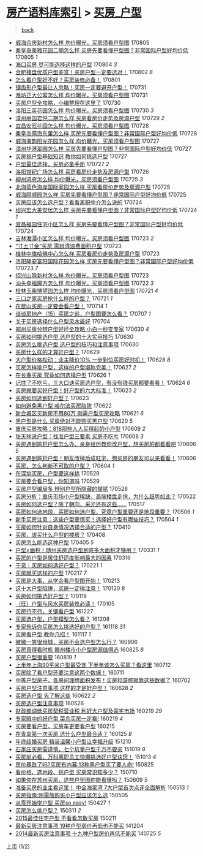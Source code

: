 [房产语料库索引](../../README.md)  > [买房_户型](买房_户型.md)
====
> [back](../README.md)

- [威海合庆新村怎么样 均价曝光，买房须看户型图](http://jkwz.applinzi.com/ittc/6998284896131613712.html#%E5%A8%81%E6%B5%B7%E5%90%88%E5%BA%86%E6%96%B0%E6%9D%91%E6%80%8E%E4%B9%88%E6%A0%B7+%E5%9D%87%E4%BB%B7%E6%9B%9D%E5%85%89%EF%BC%8C%E4%B9%B0%E6%88%BF%E9%A1%BB%E7%9C%8B%E6%88%B7%E5%9E%8B%E5%9B%BE) 170805  
- [秦皇岛美雅花园二期怎么样 买房先要看懂户型图？非常国际户型好均价低](http://jkwz.applinzi.com/ittc/6998240926043210769.html#%E7%A7%A6%E7%9A%87%E5%B2%9B%E7%BE%8E%E9%9B%85%E8%8A%B1%E5%9B%AD%E4%BA%8C%E6%9C%9F%E6%80%8E%E4%B9%88%E6%A0%B7+%E4%B9%B0%E6%88%BF%E5%85%88%E8%A6%81%E7%9C%8B%E6%87%82%E6%88%B7%E5%9E%8B%E5%9B%BE%EF%BC%9F%E9%9D%9E%E5%B8%B8%E5%9B%BD%E9%99%85%E6%88%B7%E5%9E%8B%E5%A5%BD%E5%9D%87%E4%BB%B7%E4%BD%8E) 170805 *1* 
- [海口买房 尽可能选择这样的户型](http://jkwz.applinzi.com/ittc/6997897189811291152.html#%E6%B5%B7%E5%8F%A3%E4%B9%B0%E6%88%BF+%E5%B0%BD%E5%8F%AF%E8%83%BD%E9%80%89%E6%8B%A9%E8%BF%99%E6%A0%B7%E7%9A%84%E6%88%B7%E5%9E%8B) 170804 *3* 
- [合肥楼盘优质户型鉴赏！买房户型一定要选对！](http://jkwz.applinzi.com/ittc/6997132044537431057.html#%E5%90%88%E8%82%A5%E6%A5%BC%E7%9B%98%E4%BC%98%E8%B4%A8%E6%88%B7%E5%9E%8B%E9%89%B4%E8%B5%8F%EF%BC%81%E4%B9%B0%E6%88%BF%E6%88%B7%E5%9E%8B%E4%B8%80%E5%AE%9A%E8%A6%81%E9%80%89%E5%AF%B9%EF%BC%81) 170802 *8* 
- [怎么看户型好不好？买房装修必备！](http://jkwz.applinzi.com/ittc/6996795456250971152.html#%E6%80%8E%E4%B9%88%E7%9C%8B%E6%88%B7%E5%9E%8B%E5%A5%BD%E4%B8%8D%E5%A5%BD%EF%BC%9F%E4%B9%B0%E6%88%BF%E8%A3%85%E4%BF%AE%E5%BF%85%E5%A4%87%EF%BC%81) 170801  
- [锯齿形户型最让人忽略！买房一定要避开户型！](http://jkwz.applinzi.com/ittc/6996526345562358801.html#%E9%94%AF%E9%BD%BF%E5%BD%A2%E6%88%B7%E5%9E%8B%E6%9C%80%E8%AE%A9%E4%BA%BA%E5%BF%BD%E7%95%A5%EF%BC%81%E4%B9%B0%E6%88%BF%E4%B8%80%E5%AE%9A%E8%A6%81%E9%81%BF%E5%BC%80%E6%88%B7%E5%9E%8B%EF%BC%81) 170731  
- [潍坊正大公寓怎么样 均价曝光，买房须看户型图](http://jkwz.applinzi.com/ittc/6996418123014865936.html#%E6%BD%8D%E5%9D%8A%E6%AD%A3%E5%A4%A7%E5%85%AC%E5%AF%93%E6%80%8E%E4%B9%88%E6%A0%B7+%E5%9D%87%E4%BB%B7%E6%9B%9D%E5%85%89%EF%BC%8C%E4%B9%B0%E6%88%BF%E9%A1%BB%E7%9C%8B%E6%88%B7%E5%9E%8B%E5%9B%BE) 170731  
- [买房户型全攻略，小编整理在这里了](http://jkwz.applinzi.com/ittc/6996116806547538961.html#%E4%B9%B0%E6%88%BF%E6%88%B7%E5%9E%8B%E5%85%A8%E6%94%BB%E7%95%A5%EF%BC%8C%E5%B0%8F%E7%BC%96%E6%95%B4%E7%90%86%E5%9C%A8%E8%BF%99%E9%87%8C%E4%BA%86) 170730  
- [洛阳三英花园怎么样 均价曝光，买房须看户型图](http://jkwz.applinzi.com/ittc/6996030629274453008.html#%E6%B4%9B%E9%98%B3%E4%B8%89%E8%8B%B1%E8%8A%B1%E5%9B%AD%E6%80%8E%E4%B9%88%E6%A0%B7+%E5%9D%87%E4%BB%B7%E6%9B%9D%E5%85%89%EF%BC%8C%E4%B9%B0%E6%88%BF%E9%A1%BB%E7%9C%8B%E6%88%B7%E5%9E%8B%E5%9B%BE) 170730 *3* 
- [漳州丽园君悦二期怎么样 买房看房价走势及房源户型](http://jkwz.applinzi.com/ittc/6995703337817998353.html#%E6%BC%B3%E5%B7%9E%E4%B8%BD%E5%9B%AD%E5%90%9B%E6%82%A6%E4%BA%8C%E6%9C%9F%E6%80%8E%E4%B9%88%E6%A0%B7+%E4%B9%B0%E6%88%BF%E7%9C%8B%E6%88%BF%E4%BB%B7%E8%B5%B0%E5%8A%BF%E5%8F%8A%E6%88%BF%E6%BA%90%E6%88%B7%E5%9E%8B) 170729 *2* 
- [宜昌安旺花园怎么样 均价曝光，买房须看户型图](http://jkwz.applinzi.com/ittc/6995359679923094545.html#%E5%AE%9C%E6%98%8C%E5%AE%89%E6%97%BA%E8%8A%B1%E5%9B%AD%E6%80%8E%E4%B9%88%E6%A0%B7+%E5%9D%87%E4%BB%B7%E6%9B%9D%E5%85%89%EF%BC%8C%E4%B9%B0%E6%88%BF%E9%A1%BB%E7%9C%8B%E6%88%B7%E5%9E%8B%E5%9B%BE) 170728  
- [秦皇岛燕海东里怎么样 买房先要看懂户型图？非常国际户型好均价低](http://jkwz.applinzi.com/ittc/6995311981488505873.html#%E7%A7%A6%E7%9A%87%E5%B2%9B%E7%87%95%E6%B5%B7%E4%B8%9C%E9%87%8C%E6%80%8E%E4%B9%88%E6%A0%B7+%E4%B9%B0%E6%88%BF%E5%85%88%E8%A6%81%E7%9C%8B%E6%87%82%E6%88%B7%E5%9E%8B%E5%9B%BE%EF%BC%9F%E9%9D%9E%E5%B8%B8%E5%9B%BD%E9%99%85%E6%88%B7%E5%9E%8B%E5%A5%BD%E5%9D%87%E4%BB%B7%E4%BD%8E) 170728  
- [威海海韵阳光花园怎么样 均价曝光，买房须看户型图](http://jkwz.applinzi.com/ittc/6994975403582948369.html#%E5%A8%81%E6%B5%B7%E6%B5%B7%E9%9F%B5%E9%98%B3%E5%85%89%E8%8A%B1%E5%9B%AD%E6%80%8E%E4%B9%88%E6%A0%B7+%E5%9D%87%E4%BB%B7%E6%9B%9D%E5%85%89%EF%BC%8C%E4%B9%B0%E6%88%BF%E9%A1%BB%E7%9C%8B%E6%88%B7%E5%9E%8B%E5%9B%BE) 170727  
- [漳州华港翠园怎么样 买房先要看懂户型图？非常国际户型好均价低](http://jkwz.applinzi.com/ittc/6994946940792734737.html#%E6%BC%B3%E5%B7%9E%E5%8D%8E%E6%B8%AF%E7%BF%A0%E5%9B%AD%E6%80%8E%E4%B9%88%E6%A0%B7+%E4%B9%B0%E6%88%BF%E5%85%88%E8%A6%81%E7%9C%8B%E6%87%82%E6%88%B7%E5%9E%8B%E5%9B%BE%EF%BC%9F%E9%9D%9E%E5%B8%B8%E5%9B%BD%E9%99%85%E6%88%B7%E5%9E%8B%E5%A5%BD%E5%9D%87%E4%BB%B7%E4%BD%8E) 170727  
- [买房挑户型基础知识 教你如何挑选户型](http://jkwz.applinzi.com/ittc/6994921123580740624.html#%E4%B9%B0%E6%88%BF%E6%8C%91%E6%88%B7%E5%9E%8B%E5%9F%BA%E7%A1%80%E7%9F%A5%E8%AF%86+%E6%95%99%E4%BD%A0%E5%A6%82%E4%BD%95%E6%8C%91%E9%80%89%E6%88%B7%E5%9E%8B) 170727  
- [户型最佳选择，买房必备手册](http://jkwz.applinzi.com/ittc/6994776026750911505.html#%E6%88%B7%E5%9E%8B%E6%9C%80%E4%BD%B3%E9%80%89%E6%8B%A9%EF%BC%8C%E4%B9%B0%E6%88%BF%E5%BF%85%E5%A4%87%E6%89%8B%E5%86%8C) 170727 *2* 
- [洛阳世纪广场怎么样 买房看房价走势及房源户型](http://jkwz.applinzi.com/ittc/6994559235277718545.html#%E6%B4%9B%E9%98%B3%E4%B8%96%E7%BA%AA%E5%B9%BF%E5%9C%BA%E6%80%8E%E4%B9%88%E6%A0%B7+%E4%B9%B0%E6%88%BF%E7%9C%8B%E6%88%BF%E4%BB%B7%E8%B5%B0%E5%8A%BF%E5%8F%8A%E6%88%BF%E6%BA%90%E6%88%B7%E5%9E%8B) 170726  
- [柳州鸿府怎么样 均价曝光，买房须看户型图](http://jkwz.applinzi.com/ittc/6994226575334442001.html#%E6%9F%B3%E5%B7%9E%E9%B8%BF%E5%BA%9C%E6%80%8E%E4%B9%88%E6%A0%B7+%E5%9D%87%E4%BB%B7%E6%9B%9D%E5%85%89%EF%BC%8C%E4%B9%B0%E6%88%BF%E9%A1%BB%E7%9C%8B%E6%88%B7%E5%9E%8B%E5%9B%BE) 170725 *3* 
- [北海蓝色海岸国际家园怎么样 买房看房价走势及房源户型](http://jkwz.applinzi.com/ittc/6994217917150135313.html#%E5%8C%97%E6%B5%B7%E8%93%9D%E8%89%B2%E6%B5%B7%E5%B2%B8%E5%9B%BD%E9%99%85%E5%AE%B6%E5%9B%AD%E6%80%8E%E4%B9%88%E6%A0%B7+%E4%B9%B0%E6%88%BF%E7%9C%8B%E6%88%BF%E4%BB%B7%E8%B5%B0%E5%8A%BF%E5%8F%8A%E6%88%BF%E6%BA%90%E6%88%B7%E5%9E%8B) 170725  
- [威海颐顺园怎么样 买房先要看懂户型图？非常国际户型好均价低](http://jkwz.applinzi.com/ittc/6994172430334297104.html#%E5%A8%81%E6%B5%B7%E9%A2%90%E9%A1%BA%E5%9B%AD%E6%80%8E%E4%B9%88%E6%A0%B7+%E4%B9%B0%E6%88%BF%E5%85%88%E8%A6%81%E7%9C%8B%E6%87%82%E6%88%B7%E5%9E%8B%E5%9B%BE%EF%BC%9F%E9%9D%9E%E5%B8%B8%E5%9B%BD%E9%99%85%E6%88%B7%E5%9E%8B%E5%A5%BD%E5%9D%87%E4%BB%B7%E4%BD%8E) 170725  
- [买房应该怎么选户型？看看离职中介怎么说的](http://jkwz.applinzi.com/ittc/6993883441886921744.html#%E4%B9%B0%E6%88%BF%E5%BA%94%E8%AF%A5%E6%80%8E%E4%B9%88%E9%80%89%E6%88%B7%E5%9E%8B%EF%BC%9F%E7%9C%8B%E7%9C%8B%E7%A6%BB%E8%81%8C%E4%B8%AD%E4%BB%8B%E6%80%8E%E4%B9%88%E8%AF%B4%E7%9A%84) 170724  
- [绍兴宏大美安居怎么样 买房先要看懂户型图？非常国际户型好均价低](http://jkwz.applinzi.com/ittc/6993830117288444944.html#%E7%BB%8D%E5%85%B4%E5%AE%8F%E5%A4%A7%E7%BE%8E%E5%AE%89%E5%B1%85%E6%80%8E%E4%B9%88%E6%A0%B7+%E4%B9%B0%E6%88%BF%E5%85%88%E8%A6%81%E7%9C%8B%E6%87%82%E6%88%B7%E5%9E%8B%E5%9B%BE%EF%BC%9F%E9%9D%9E%E5%B8%B8%E5%9B%BD%E9%99%85%E6%88%B7%E5%9E%8B%E5%A5%BD%E5%9D%87%E4%BB%B7%E4%BD%8E) 170724 *1* 
- [宜昌福园住宅小区怎么样 买房先要看懂户型图？非常国际户型好均价低](http://jkwz.applinzi.com/ittc/6993823482088260624.html#%E5%AE%9C%E6%98%8C%E7%A6%8F%E5%9B%AD%E4%BD%8F%E5%AE%85%E5%B0%8F%E5%8C%BA%E6%80%8E%E4%B9%88%E6%A0%B7+%E4%B9%B0%E6%88%BF%E5%85%88%E8%A6%81%E7%9C%8B%E6%87%82%E6%88%B7%E5%9E%8B%E5%9B%BE%EF%BC%9F%E9%9D%9E%E5%B8%B8%E5%9B%BD%E9%99%85%E6%88%B7%E5%9E%8B%E5%A5%BD%E5%9D%87%E4%BB%B7%E4%BD%8E) 170724  
- [吉林湘潭小区怎么样 均价曝光，买房须看户型图](http://jkwz.applinzi.com/ittc/6993511496985084945.html#%E5%90%89%E6%9E%97%E6%B9%98%E6%BD%AD%E5%B0%8F%E5%8C%BA%E6%80%8E%E4%B9%88%E6%A0%B7+%E5%9D%87%E4%BB%B7%E6%9B%9D%E5%85%89%EF%BC%8C%E4%B9%B0%E6%88%BF%E9%A1%BB%E7%9C%8B%E6%88%B7%E5%9E%8B%E5%9B%BE) 170723 *2* 
- [“寸土寸金”买房 需辨清浪费面积户型](http://jkwz.applinzi.com/ittc/6993464404505789456.html#%E2%80%9C%E5%AF%B8%E5%9C%9F%E5%AF%B8%E9%87%91%E2%80%9D%E4%B9%B0%E6%88%BF+%E9%9C%80%E8%BE%A8%E6%B8%85%E6%B5%AA%E8%B4%B9%E9%9D%A2%E7%A7%AF%E6%88%B7%E5%9E%8B) 170723  
- [桂林中旗哈佛中心怎么样 买房看房价走势及房源户型](http://jkwz.applinzi.com/ittc/6993457256832959504.html#%E6%A1%82%E6%9E%97%E4%B8%AD%E6%97%97%E5%93%88%E4%BD%9B%E4%B8%AD%E5%BF%83%E6%80%8E%E4%B9%88%E6%A0%B7+%E4%B9%B0%E6%88%BF%E7%9C%8B%E6%88%BF%E4%BB%B7%E8%B5%B0%E5%8A%BF%E5%8F%8A%E6%88%BF%E6%BA%90%E6%88%B7%E5%9E%8B) 170723  
- [洛阳隆安富阳国际花园怎么样 买房先要看懂户型图？非常国际户型好均价低](http://jkwz.applinzi.com/ittc/6993453093222876176.html#%E6%B4%9B%E9%98%B3%E9%9A%86%E5%AE%89%E5%AF%8C%E9%98%B3%E5%9B%BD%E9%99%85%E8%8A%B1%E5%9B%AD%E6%80%8E%E4%B9%88%E6%A0%B7+%E4%B9%B0%E6%88%BF%E5%85%88%E8%A6%81%E7%9C%8B%E6%87%82%E6%88%B7%E5%9E%8B%E5%9B%BE%EF%BC%9F%E9%9D%9E%E5%B8%B8%E5%9B%BD%E9%99%85%E6%88%B7%E5%9E%8B%E5%A5%BD%E5%9D%87%E4%BB%B7%E4%BD%8E) 170723 *7* 
- [绍兴山隐新村怎么样 均价曝光，买房须看户型图](http://jkwz.applinzi.com/ittc/6993437728329696273.html#%E7%BB%8D%E5%85%B4%E5%B1%B1%E9%9A%90%E6%96%B0%E6%9D%91%E6%80%8E%E4%B9%88%E6%A0%B7+%E5%9D%87%E4%BB%B7%E6%9B%9D%E5%85%89%EF%BC%8C%E4%B9%B0%E6%88%BF%E9%A1%BB%E7%9C%8B%E6%88%B7%E5%9E%8B%E5%9B%BE) 170723  
- [汕头幸福魔方怎么样 均价曝光，买房须看户型图](http://jkwz.applinzi.com/ittc/6993122685021062160.html#%E6%B1%95%E5%A4%B4%E5%B9%B8%E7%A6%8F%E9%AD%94%E6%96%B9%E6%80%8E%E4%B9%88%E6%A0%B7+%E5%9D%87%E4%BB%B7%E6%9B%9D%E5%85%89%EF%BC%8C%E4%B9%B0%E6%88%BF%E9%A1%BB%E7%9C%8B%E6%88%B7%E5%9E%8B%E5%9B%BE) 170722 *3* 
- [桂林玉柴博望园怎么样 均价曝光，买房须看户型图](http://jkwz.applinzi.com/ittc/6992738094863090705.html#%E6%A1%82%E6%9E%97%E7%8E%89%E6%9F%B4%E5%8D%9A%E6%9C%9B%E5%9B%AD%E6%80%8E%E4%B9%88%E6%A0%B7+%E5%9D%87%E4%BB%B7%E6%9B%9D%E5%85%89%EF%BC%8C%E4%B9%B0%E6%88%BF%E9%A1%BB%E7%9C%8B%E6%88%B7%E5%9E%8B%E5%9B%BE) 170721 *4* 
- [三口之家买房抢什么样的户型？](http://jkwz.applinzi.com/ittc/6992729884345238544.html#%E4%B8%89%E5%8F%A3%E4%B9%8B%E5%AE%B6%E4%B9%B0%E6%88%BF%E6%8A%A2%E4%BB%80%E4%B9%88%E6%A0%B7%E7%9A%84%E6%88%B7%E5%9E%8B%EF%BC%9F) 170721 *1* 
- [在昆山买房一定要会看户型！](http://jkwz.applinzi.com/ittc/6990046767826338832.html#%E5%9C%A8%E6%98%86%E5%B1%B1%E4%B9%B0%E6%88%BF%E4%B8%80%E5%AE%9A%E8%A6%81%E4%BC%9A%E7%9C%8B%E6%88%B7%E5%9E%8B%EF%BC%81) 170714 *1* 
- [谈谈房地产（15）买房之前，户型图要怎么看？](http://jkwz.applinzi.com/ittc/6987525125816452101.html#%E8%B0%88%E8%B0%88%E6%88%BF%E5%9C%B0%E4%BA%A7%EF%BC%8815%EF%BC%89%E4%B9%B0%E6%88%BF%E4%B9%8B%E5%89%8D%EF%BC%8C%E6%88%B7%E5%9E%8B%E5%9B%BE%E8%A6%81%E6%80%8E%E4%B9%88%E7%9C%8B%EF%BC%9F) 170707 *1* 
- [关于买房选择什么户型风水最好](http://jkwz.applinzi.com/ittc/6986371020477694980.html#%E5%85%B3%E4%BA%8E%E4%B9%B0%E6%88%BF%E9%80%89%E6%8B%A9%E4%BB%80%E4%B9%88%E6%88%B7%E5%9E%8B%E9%A3%8E%E6%B0%B4%E6%9C%80%E5%A5%BD) 170704  
- [郑州买房分辨户型好坏全攻略 小白一秒变专家](http://jkwz.applinzi.com/ittc/6985027089819239429.html#%E9%83%91%E5%B7%9E%E4%B9%B0%E6%88%BF%E5%88%86%E8%BE%A8%E6%88%B7%E5%9E%8B%E5%A5%BD%E5%9D%8F%E5%85%A8%E6%94%BB%E7%95%A5+%E5%B0%8F%E7%99%BD%E4%B8%80%E7%A7%92%E5%8F%98%E4%B8%93%E5%AE%B6) 170630 *4* 
- [买房如何挑选户型 选户型的十大实用技巧](http://jkwz.applinzi.com/ittc/6984976230271943685.html#%E4%B9%B0%E6%88%BF%E5%A6%82%E4%BD%95%E6%8C%91%E9%80%89%E6%88%B7%E5%9E%8B+%E9%80%89%E6%88%B7%E5%9E%8B%E7%9A%84%E5%8D%81%E5%A4%A7%E5%AE%9E%E7%94%A8%E6%8A%80%E5%B7%A7) 170630  
- [买房怎么挑选户型 选户型的技巧和注意事项](http://jkwz.applinzi.com/ittc/6984918457924453381.html#%E4%B9%B0%E6%88%BF%E6%80%8E%E4%B9%88%E6%8C%91%E9%80%89%E6%88%B7%E5%9E%8B+%E9%80%89%E6%88%B7%E5%9E%8B%E7%9A%84%E6%8A%80%E5%B7%A7%E5%92%8C%E6%B3%A8%E6%84%8F%E4%BA%8B%E9%A1%B9) 170630  
- [买房什么样的才算好户型？](http://jkwz.applinzi.com/ittc/6984139235534570500.html#%E4%B9%B0%E6%88%BF%E4%BB%80%E4%B9%88%E6%A0%B7%E7%9A%84%E6%89%8D%E7%AE%97%E5%A5%BD%E6%88%B7%E5%9E%8B%EF%BC%9F) 170629  
- [大户型价格松动：业主降价10% 一步到位买房好时机！](http://jkwz.applinzi.com/ittc/6984136288532694020.html#%E5%A4%A7%E6%88%B7%E5%9E%8B%E4%BB%B7%E6%A0%BC%E6%9D%BE%E5%8A%A8%EF%BC%9A%E4%B8%9A%E4%B8%BB%E9%99%8D%E4%BB%B710%25+%E4%B8%80%E6%AD%A5%E5%88%B0%E4%BD%8D%E4%B9%B0%E6%88%BF%E5%A5%BD%E6%97%B6%E6%9C%BA%EF%BC%81) 170628 *8* 
- [买房怎样挑户型，这样的户型堪称完美！](http://jkwz.applinzi.com/ittc/6983810985046311941.html#%E4%B9%B0%E6%88%BF%E6%80%8E%E6%A0%B7%E6%8C%91%E6%88%B7%E5%9E%8B%EF%BC%8C%E8%BF%99%E6%A0%B7%E7%9A%84%E6%88%B7%E5%9E%8B%E5%A0%AA%E7%A7%B0%E5%AE%8C%E7%BE%8E%EF%BC%81) 170627 *2* 
- [在长春买房 究竟如何选择户型](http://jkwz.applinzi.com/ittc/6983575746239792132.html#%E5%9C%A8%E9%95%BF%E6%98%A5%E4%B9%B0%E6%88%BF+%E7%A9%B6%E7%AB%9F%E5%A6%82%E4%BD%95%E9%80%89%E6%8B%A9%E6%88%B7%E5%9E%8B) 170626 *1* 
- [记住了不吃亏，三大口诀买房选户型，有没有钱买房都要看看！](http://jkwz.applinzi.com/ittc/6982690617858458628.html#%E8%AE%B0%E4%BD%8F%E4%BA%86%E4%B8%8D%E5%90%83%E4%BA%8F%EF%BC%8C%E4%B8%89%E5%A4%A7%E5%8F%A3%E8%AF%80%E4%B9%B0%E6%88%BF%E9%80%89%E6%88%B7%E5%9E%8B%EF%BC%8C%E6%9C%89%E6%B2%A1%E6%9C%89%E9%92%B1%E4%B9%B0%E6%88%BF%E9%83%BD%E8%A6%81%E7%9C%8B%E7%9C%8B%EF%BC%81) 170624 *6* 
- [买房就要买好户型！好户型的六大标准！](http://jkwz.applinzi.com/ittc/6982393032136459268.html#%E4%B9%B0%E6%88%BF%E5%B0%B1%E8%A6%81%E4%B9%B0%E5%A5%BD%E6%88%B7%E5%9E%8B%EF%BC%81%E5%A5%BD%E6%88%B7%E5%9E%8B%E7%9A%84%E5%85%AD%E5%A4%A7%E6%A0%87%E5%87%86%EF%BC%81) 170623 *2* 
- [买房如何选到好户型？](http://jkwz.applinzi.com/ittc/6982283105300644868.html#%E4%B9%B0%E6%88%BF%E5%A6%82%E4%BD%95%E9%80%89%E5%88%B0%E5%A5%BD%E6%88%B7%E5%9E%8B%EF%BC%9F) 170623  
- [如何避免黑户型 哈尔滨买房陷阱](http://jkwz.applinzi.com/ittc/6981961579028284421.html#%E5%A6%82%E4%BD%95%E9%81%BF%E5%85%8D%E9%BB%91%E6%88%B7%E5%9E%8B+%E5%93%88%E5%B0%94%E6%BB%A8%E4%B9%B0%E6%88%BF%E9%99%B7%E9%98%B1) 170622  
- [新会城区买新房不用80万 刚需户型买房攻略](http://jkwz.applinzi.com/ittc/6981663940017652740.html#%E6%96%B0%E4%BC%9A%E5%9F%8E%E5%8C%BA%E4%B9%B0%E6%96%B0%E6%88%BF%E4%B8%8D%E7%94%A880%E4%B8%87+%E5%88%9A%E9%9C%80%E6%88%B7%E5%9E%8B%E4%B9%B0%E6%88%BF%E6%94%BB%E7%95%A5) 170621 *6* 
- [黑户型是什么 买房绝对不能购买黑户型](http://jkwz.applinzi.com/ittc/6981326901632041989.html#%E9%BB%91%E6%88%B7%E5%9E%8B%E6%98%AF%E4%BB%80%E4%B9%88+%E4%B9%B0%E6%88%BF%E7%BB%9D%E5%AF%B9%E4%B8%8D%E8%83%BD%E8%B4%AD%E4%B9%B0%E9%BB%91%E6%88%B7%E5%9E%8B) 170620 *5* 
- [重庆买房攻略：818那些人人买得起的小户型](http://jkwz.applinzi.com/ittc/6977061274113278980.html#%E9%87%8D%E5%BA%86%E4%B9%B0%E6%88%BF%E6%94%BB%E7%95%A5%EF%BC%9A818%E9%82%A3%E4%BA%9B%E4%BA%BA%E4%BA%BA%E4%B9%B0%E5%BE%97%E8%B5%B7%E7%9A%84%E5%B0%8F%E6%88%B7%E5%9E%8B) 170609 *2* 
- [张天祥说户型：找准户型三要素 买房不吃亏](http://jkwz.applinzi.com/ittc/6976849323881923589.html#%E5%BC%A0%E5%A4%A9%E7%A5%A5%E8%AF%B4%E6%88%B7%E5%9E%8B%EF%BC%9A%E6%89%BE%E5%87%86%E6%88%B7%E5%9E%8B%E4%B8%89%E8%A6%81%E7%B4%A0+%E4%B9%B0%E6%88%BF%E4%B8%8D%E5%90%83%E4%BA%8F) 170608 *3* 
- [买房遇到尴尬户型怎么办，亲身经历教你改户型，想买房的都看看吧](http://jkwz.applinzi.com/ittc/6976180110473298949.html#%E4%B9%B0%E6%88%BF%E9%81%87%E5%88%B0%E5%B0%B4%E5%B0%AC%E6%88%B7%E5%9E%8B%E6%80%8E%E4%B9%88%E5%8A%9E%EF%BC%8C%E4%BA%B2%E8%BA%AB%E7%BB%8F%E5%8E%86%E6%95%99%E4%BD%A0%E6%94%B9%E6%88%B7%E5%9E%8B%EF%BC%8C%E6%83%B3%E4%B9%B0%E6%88%BF%E7%9A%84%E9%83%BD%E7%9C%8B%E7%9C%8B%E5%90%A7) 170606 *5* 
- [买房遇到尴尬户型！朋友改掉后成旺宅，想买房的朋友可以来看看！](http://jkwz.applinzi.com/ittc/6976180110230045701.html#%E4%B9%B0%E6%88%BF%E9%81%87%E5%88%B0%E5%B0%B4%E5%B0%AC%E6%88%B7%E5%9E%8B%EF%BC%81%E6%9C%8B%E5%8F%8B%E6%94%B9%E6%8E%89%E5%90%8E%E6%88%90%E6%97%BA%E5%AE%85%EF%BC%8C%E6%83%B3%E4%B9%B0%E6%88%BF%E7%9A%84%E6%9C%8B%E5%8F%8B%E5%8F%AF%E4%BB%A5%E6%9D%A5%E7%9C%8B%E7%9C%8B%EF%BC%81) 170606  
- [买房，怎么判断不可取的户型？](http://jkwz.applinzi.com/ittc/6974978611005096965.html#%E4%B9%B0%E6%88%BF%EF%BC%8C%E6%80%8E%E4%B9%88%E5%88%A4%E6%96%AD%E4%B8%8D%E5%8F%AF%E5%8F%96%E7%9A%84%E6%88%B7%E5%9E%8B%EF%BC%9F) 170604 *1* 
- [在深圳买房，户型要这样挑](http://jkwz.applinzi.com/ittc/6973220338958599172.html#%E5%9C%A8%E6%B7%B1%E5%9C%B3%E4%B9%B0%E6%88%BF%EF%BC%8C%E6%88%B7%E5%9E%8B%E8%A6%81%E8%BF%99%E6%A0%B7%E6%8C%91) 170529  
- [买房要会看户型，你知道吗](http://jkwz.applinzi.com/ittc/6973115776847315972.html#%E4%B9%B0%E6%88%BF%E8%A6%81%E4%BC%9A%E7%9C%8B%E6%88%B7%E5%9E%8B%EF%BC%8C%E4%BD%A0%E7%9F%A5%E9%81%93%E5%90%97) 170529  
- [买房户型骗局多 辨别户型所隐藏的猫腻](http://jkwz.applinzi.com/ittc/6972057765219402756.html#%E4%B9%B0%E6%88%BF%E6%88%B7%E5%9E%8B%E9%AA%97%E5%B1%80%E5%A4%9A+%E8%BE%A8%E5%88%AB%E6%88%B7%E5%9E%8B%E6%89%80%E9%9A%90%E8%97%8F%E7%9A%84%E7%8C%AB%E8%85%BB) 170526  
- [买房分析：重庆市场小户型稀缺，高端楼盘走俏，为什么趋势如此？](http://jkwz.applinzi.com/ittc/6970537418301113348.html#%E4%B9%B0%E6%88%BF%E5%88%86%E6%9E%90%EF%BC%9A%E9%87%8D%E5%BA%86%E5%B8%82%E5%9C%BA%E5%B0%8F%E6%88%B7%E5%9E%8B%E7%A8%80%E7%BC%BA%EF%BC%8C%E9%AB%98%E7%AB%AF%E6%A5%BC%E7%9B%98%E8%B5%B0%E4%BF%8F%EF%BC%8C%E4%B8%BA%E4%BB%80%E4%B9%88%E8%B6%8B%E5%8A%BF%E5%A6%82%E6%AD%A4%EF%BC%9F) 170522  
- [买房如何选户型？除了朝向、采光还有这些……](http://jkwz.applinzi.com/ittc/6968695154981471237.html#%E4%B9%B0%E6%88%BF%E5%A6%82%E4%BD%95%E9%80%89%E6%88%B7%E5%9E%8B%EF%BC%9F%E9%99%A4%E4%BA%86%E6%9C%9D%E5%90%91%E3%80%81%E9%87%87%E5%85%89%E8%BF%98%E6%9C%89%E8%BF%99%E4%BA%9B%E2%80%A6%E2%80%A6) 170517  
- [买房如何选地段，买房如何选户型，究竟户型重要还是地段重要？](http://jkwz.applinzi.com/ittc/6964465585919362052.html#%E4%B9%B0%E6%88%BF%E5%A6%82%E4%BD%95%E9%80%89%E5%9C%B0%E6%AE%B5%EF%BC%8C%E4%B9%B0%E6%88%BF%E5%A6%82%E4%BD%95%E9%80%89%E6%88%B7%E5%9E%8B%EF%BC%8C%E7%A9%B6%E7%AB%9F%E6%88%B7%E5%9E%8B%E9%87%8D%E8%A6%81%E8%BF%98%E6%98%AF%E5%9C%B0%E6%AE%B5%E9%87%8D%E8%A6%81%EF%BC%9F) 170506 *1* 
- [新手买房注意：这些户型要慎买！选择好户型有哪些技巧？](http://jkwz.applinzi.com/ittc/6963913301653193733.html#%E6%96%B0%E6%89%8B%E4%B9%B0%E6%88%BF%E6%B3%A8%E6%84%8F%EF%BC%9A%E8%BF%99%E4%BA%9B%E6%88%B7%E5%9E%8B%E8%A6%81%E6%85%8E%E4%B9%B0%EF%BC%81%E9%80%89%E6%8B%A9%E5%A5%BD%E6%88%B7%E5%9E%8B%E6%9C%89%E5%93%AA%E4%BA%9B%E6%8A%80%E5%B7%A7%EF%BC%9F) 170504 *1* 
- [买房如何针对自身情况选择合适的户型？](http://jkwz.applinzi.com/ittc/6954854728671429637.html#%E4%B9%B0%E6%88%BF%E5%A6%82%E4%BD%95%E9%92%88%E5%AF%B9%E8%87%AA%E8%BA%AB%E6%83%85%E5%86%B5%E9%80%89%E6%8B%A9%E5%90%88%E9%80%82%E7%9A%84%E6%88%B7%E5%9E%8B%EF%BC%9F) 170410  
- [买房，该买什么户型的楼房？](http://jkwz.applinzi.com/ittc/6954183320014423044.html#%E4%B9%B0%E6%88%BF%EF%BC%8C%E8%AF%A5%E4%B9%B0%E4%BB%80%E4%B9%88%E6%88%B7%E5%9E%8B%E7%9A%84%E6%A5%BC%E6%88%BF%EF%BC%9F) 170408  
- [买房怎么能选这种户型](http://jkwz.applinzi.com/ittc/6952333670164726788.html#%E4%B9%B0%E6%88%BF%E6%80%8E%E4%B9%88%E8%83%BD%E9%80%89%E8%BF%99%E7%A7%8D%E6%88%B7%E5%9E%8B) 170405 *5* 
- [户型≠面积！随州买房选户型到底多大面积才够用？](http://jkwz.applinzi.com/ittc/6951202619866498053.html#%E6%88%B7%E5%9E%8B%E2%89%A0%E9%9D%A2%E7%A7%AF%EF%BC%81%E9%9A%8F%E5%B7%9E%E4%B9%B0%E6%88%BF%E9%80%89%E6%88%B7%E5%9E%8B%E5%88%B0%E5%BA%95%E5%A4%9A%E5%A4%A7%E9%9D%A2%E7%A7%AF%E6%89%8D%E5%A4%9F%E7%94%A8%EF%BC%9F) 170331 *1* 
- [买房的户型是居住舒适度影响最大的因素](http://jkwz.applinzi.com/ittc/6945739976452080645.html#%E4%B9%B0%E6%88%BF%E7%9A%84%E6%88%B7%E5%9E%8B%E6%98%AF%E5%B1%85%E4%BD%8F%E8%88%92%E9%80%82%E5%BA%A6%E5%BD%B1%E5%93%8D%E6%9C%80%E5%A4%A7%E7%9A%84%E5%9B%A0%E7%B4%A0) 170316  
- [干货｜买房如何选好户型？](http://jkwz.applinzi.com/ittc/6937001330714608644.html#%E5%B9%B2%E8%B4%A7%EF%BD%9C%E4%B9%B0%E6%88%BF%E5%A6%82%E4%BD%95%E9%80%89%E5%A5%BD%E6%88%B7%E5%9E%8B%EF%BC%9F) 170221 *1* 
- [买房就买这样的户型](http://jkwz.applinzi.com/ittc/6935743067373175812.html#%E4%B9%B0%E6%88%BF%E5%B0%B1%E4%B9%B0%E8%BF%99%E6%A0%B7%E7%9A%84%E6%88%B7%E5%9E%8B) 170217 *7* 
- [买房是大事，从学会看户型图开始！](http://jkwz.applinzi.com/ittc/6934072300369609732.html#%E4%B9%B0%E6%88%BF%E6%98%AF%E5%A4%A7%E4%BA%8B%EF%BC%8C%E4%BB%8E%E5%AD%A6%E4%BC%9A%E7%9C%8B%E6%88%B7%E5%9E%8B%E5%9B%BE%E5%BC%80%E5%A7%8B%EF%BC%81) 170213  
- [这十大户型陷阱，买房一定得注意！](http://jkwz.applinzi.com/ittc/6925264392496350213.html#%E8%BF%99%E5%8D%81%E5%A4%A7%E6%88%B7%E5%9E%8B%E9%99%B7%E9%98%B1%EF%BC%8C%E4%B9%B0%E6%88%BF%E4%B8%80%E5%AE%9A%E5%BE%97%E6%B3%A8%E6%84%8F%EF%BC%81) 170120 *8* 
- [买房如何挑选好户型？](http://jkwz.applinzi.com/ittc/6924964946571166724.html#%E4%B9%B0%E6%88%BF%E5%A6%82%E4%BD%95%E6%8C%91%E9%80%89%E5%A5%BD%E6%88%B7%E5%9E%8B%EF%BC%9F) 170119  
- [（旺）户型与风水买房装修必读！](http://jkwz.applinzi.com/ittc/6919580720363471877.html#%EF%BC%88%E6%97%BA%EF%BC%89%E6%88%B7%E5%9E%8B%E4%B8%8E%E9%A3%8E%E6%B0%B4%E4%B9%B0%E6%88%BF%E8%A3%85%E4%BF%AE%E5%BF%85%E8%AF%BB%EF%BC%81) 170105  
- [买房行不行，关键看户型](http://jkwz.applinzi.com/ittc/6916398650367673348.html#%E4%B9%B0%E6%88%BF%E8%A1%8C%E4%B8%8D%E8%A1%8C%EF%BC%8C%E5%85%B3%E9%94%AE%E7%9C%8B%E6%88%B7%E5%9E%8B) 161227  
- [买房选户型，户型模型怎么看？](http://jkwz.applinzi.com/ittc/6909190356045661188.html#%E4%B9%B0%E6%88%BF%E9%80%89%E6%88%B7%E5%9E%8B%EF%BC%8C%E6%88%B7%E5%9E%8B%E6%A8%A1%E5%9E%8B%E6%80%8E%E4%B9%88%E7%9C%8B%EF%BC%9F) 161208  
- [专家告诉你买房怎么挑选好的户型？](http://jkwz.applinzi.com/ittc/6901802977232159748.html#%E4%B8%93%E5%AE%B6%E5%91%8A%E8%AF%89%E4%BD%A0%E4%B9%B0%E6%88%BF%E6%80%8E%E4%B9%88%E6%8C%91%E9%80%89%E5%A5%BD%E7%9A%84%E6%88%B7%E5%9E%8B%EF%BC%9F) 161118 *31* 
- [买房看户型 教你几招！](http://jkwz.applinzi.com/ittc/6901502556101936133.html#%E4%B9%B0%E6%88%BF%E7%9C%8B%E6%88%B7%E5%9E%8B+%E6%95%99%E4%BD%A0%E5%87%A0%E6%8B%9B%EF%BC%81) 161117 *1* 
- [微微一笑很倾城，买房不会选户型怎么行？](http://jkwz.applinzi.com/ittc/6874671015568868357.html#%E5%BE%AE%E5%BE%AE%E4%B8%80%E7%AC%91%E5%BE%88%E5%80%BE%E5%9F%8E%EF%BC%8C%E4%B9%B0%E6%88%BF%E4%B8%8D%E4%BC%9A%E9%80%89%E6%88%B7%E5%9E%8B%E6%80%8E%E4%B9%88%E8%A1%8C%EF%BC%9F) 160906  
- [买房真得看时机 赣州楼市小户型房源值得选](http://jkwz.applinzi.com/ittc/6870339516417704964.html#%E4%B9%B0%E6%88%BF%E7%9C%9F%E5%BE%97%E7%9C%8B%E6%97%B6%E6%9C%BA+%E8%B5%A3%E5%B7%9E%E6%A5%BC%E5%B8%82%E5%B0%8F%E6%88%B7%E5%9E%8B%E6%88%BF%E6%BA%90%E5%80%BC%E5%BE%97%E9%80%89) 160825 *8* 
- [买房户型很重要](http://jkwz.applinzi.com/ittc/6868028099484189701.html#%E4%B9%B0%E6%88%BF%E6%88%B7%E5%9E%8B%E5%BE%88%E9%87%8D%E8%A6%81) 160819 *1* 
- [上半年上海90平米户型最受宠 下半年该怎么买房？看这里](http://jkwz.applinzi.com/ittc/6853982857390982148.html#%E4%B8%8A%E5%8D%8A%E5%B9%B4%E4%B8%8A%E6%B5%B790%E5%B9%B3%E7%B1%B3%E6%88%B7%E5%9E%8B%E6%9C%80%E5%8F%97%E5%AE%A0+%E4%B8%8B%E5%8D%8A%E5%B9%B4%E8%AF%A5%E6%80%8E%E4%B9%88%E4%B9%B0%E6%88%BF%EF%BC%9F%E7%9C%8B%E8%BF%99%E9%87%8C) 160712  
- [买房除了看户型还要注意这两个数据！](http://jkwz.applinzi.com/ittc/6849898714646447109.html#%E4%B9%B0%E6%88%BF%E9%99%A4%E4%BA%86%E7%9C%8B%E6%88%B7%E5%9E%8B%E8%BF%98%E8%A6%81%E6%B3%A8%E6%84%8F%E8%BF%99%E4%B8%A4%E4%B8%AA%E6%95%B0%E6%8D%AE%EF%BC%81) 160711  
- [中等户型房子，各房间理想面积发布！买房和装修就靠这些数据了](http://jkwz.applinzi.com/ittc/6850230540304909317.html#%E4%B8%AD%E7%AD%89%E6%88%B7%E5%9E%8B%E6%88%BF%E5%AD%90%EF%BC%8C%E5%90%84%E6%88%BF%E9%97%B4%E7%90%86%E6%83%B3%E9%9D%A2%E7%A7%AF%E5%8F%91%E5%B8%83%EF%BC%81%E4%B9%B0%E6%88%BF%E5%92%8C%E8%A3%85%E4%BF%AE%E5%B0%B1%E9%9D%A0%E8%BF%99%E4%BA%9B%E6%95%B0%E6%8D%AE%E4%BA%86) 160702  
- [买房户型注意事项 这样的才是好户型！](http://jkwz.applinzi.com/ittc/6848732815243609092.html#%E4%B9%B0%E6%88%BF%E6%88%B7%E5%9E%8B%E6%B3%A8%E6%84%8F%E4%BA%8B%E9%A1%B9+%E8%BF%99%E6%A0%B7%E7%9A%84%E6%89%8D%E6%98%AF%E5%A5%BD%E6%88%B7%E5%9E%8B%EF%BC%81) 160628 *2* 
- [买房选户型 先了解这些](http://jkwz.applinzi.com/ittc/6845713540354409477.html#%E4%B9%B0%E6%88%BF%E9%80%89%E6%88%B7%E5%9E%8B+%E5%85%88%E4%BA%86%E8%A7%A3%E8%BF%99%E4%BA%9B) 160622 *2* 
- [买房选户型注意事项](http://jkwz.applinzi.com/ittc/6836466789403591685.html#%E4%B9%B0%E6%88%BF%E9%80%89%E6%88%B7%E5%9E%8B%E6%B3%A8%E6%84%8F%E4%BA%8B%E9%A1%B9) 160526  
- [财政部调低买房契税营业税 利好大户型及豪宅市场](http://jkwz.applinzi.com/ittc/6800582980242244613.html#%E8%B4%A2%E6%94%BF%E9%83%A8%E8%B0%83%E4%BD%8E%E4%B9%B0%E6%88%BF%E5%A5%91%E7%A8%8E%E8%90%A5%E4%B8%9A%E7%A8%8E+%E5%88%A9%E5%A5%BD%E5%A4%A7%E6%88%B7%E5%9E%8B%E5%8F%8A%E8%B1%AA%E5%AE%85%E5%B8%82%E5%9C%BA) 160219 *29* 
- [专家眼中的好户型 菜鸟买房一定看!](http://jkwz.applinzi.com/ittc/6800100712725873669.html#%E4%B8%93%E5%AE%B6%E7%9C%BC%E4%B8%AD%E7%9A%84%E5%A5%BD%E6%88%B7%E5%9E%8B+%E8%8F%9C%E9%B8%9F%E4%B9%B0%E6%88%BF%E4%B8%80%E5%AE%9A%E7%9C%8B%21) 160219 *4* 
- [买房要看户型，买房车更要看户型](http://jkwz.applinzi.com/ittc/6799079107472131076.html#%E4%B9%B0%E6%88%BF%E8%A6%81%E7%9C%8B%E6%88%B7%E5%9E%8B%EF%BC%8C%E4%B9%B0%E6%88%BF%E8%BD%A6%E6%9B%B4%E8%A6%81%E7%9C%8B%E6%88%B7%E5%9E%8B) 160215  
- [在青岛第一次买房 选什么户型最合适？](http://jkwz.applinzi.com/ittc/6791306813651813380.html#%E5%9C%A8%E9%9D%92%E5%B2%9B%E7%AC%AC%E4%B8%80%E6%AC%A1%E4%B9%B0%E6%88%BF+%E9%80%89%E4%BB%80%E4%B9%88%E6%88%B7%E5%9E%8B%E6%9C%80%E5%90%88%E9%80%82%EF%BC%9F) 160125 *8* 
- [年底结婚买房 精装温馨小户型让幸福升级](http://jkwz.applinzi.com/ittc/6774245118722982916.html#%E5%B9%B4%E5%BA%95%E7%BB%93%E5%A9%9A%E4%B9%B0%E6%88%BF+%E7%B2%BE%E8%A3%85%E6%B8%A9%E9%A6%A8%E5%B0%8F%E6%88%B7%E5%9E%8B%E8%AE%A9%E5%B9%B8%E7%A6%8F%E5%8D%87%E7%BA%A7) 151210  
- [石家庄买房需谨慎，七个坑爹户型千万不要买](http://jkwz.applinzi.com/ittc/6754909076502791173.html#%E7%9F%B3%E5%AE%B6%E5%BA%84%E4%B9%B0%E6%88%BF%E9%9C%80%E8%B0%A8%E6%85%8E%EF%BC%8C%E4%B8%83%E4%B8%AA%E5%9D%91%E7%88%B9%E6%88%B7%E5%9E%8B%E5%8D%83%E4%B8%87%E4%B8%8D%E8%A6%81%E4%B9%B0) 151019 *8* 
- [买房前必看，万科离职员工惊爆挑选好户型诀窍！](http://jkwz.applinzi.com/ittc/6752710839226123269.html#%E4%B9%B0%E6%88%BF%E5%89%8D%E5%BF%85%E7%9C%8B%EF%BC%8C%E4%B8%87%E7%A7%91%E7%A6%BB%E8%81%8C%E5%91%98%E5%B7%A5%E6%83%8A%E7%88%86%E6%8C%91%E9%80%89%E5%A5%BD%E6%88%B7%E5%9E%8B%E8%AF%80%E7%AA%8D%EF%BC%81) 151013 *4* 
- [房价暴跌了吗?买房有内幕:13种黑户型买了要人命!](http://jkwz.applinzi.com/ittc/6734286314289267717.html#%E6%88%BF%E4%BB%B7%E6%9A%B4%E8%B7%8C%E4%BA%86%E5%90%97%3F%E4%B9%B0%E6%88%BF%E6%9C%89%E5%86%85%E5%B9%95%3A13%E7%A7%8D%E9%BB%91%E6%88%B7%E5%9E%8B%E4%B9%B0%E4%BA%86%E8%A6%81%E4%BA%BA%E5%91%BD%21) 150825  
- [看价格、选地段、挑户型 买房常识知多少？](http://jkwz.applinzi.com/ittc/547650615032304249.html#%E7%9C%8B%E4%BB%B7%E6%A0%BC%E3%80%81%E9%80%89%E5%9C%B0%E6%AE%B5%E3%80%81%E6%8C%91%E6%88%B7%E5%9E%8B+%E4%B9%B0%E6%88%BF%E5%B8%B8%E8%AF%86%E7%9F%A5%E5%A4%9A%E5%B0%91%EF%BC%9F) 150710  
- [如果你在苏州买房，这些户型图你能看懂吗？](http://jkwz.applinzi.com/ittc/547650611424140362.html#%E5%A6%82%E6%9E%9C%E4%BD%A0%E5%9C%A8%E8%8B%8F%E5%B7%9E%E4%B9%B0%E6%88%BF%EF%BC%8C%E8%BF%99%E4%BA%9B%E6%88%B7%E5%9E%8B%E5%9B%BE%E4%BD%A0%E8%83%BD%E7%9C%8B%E6%87%82%E5%90%97%EF%BC%9F) 150609 *5* 
- [准备买房的业主看这里！ 中金海棠湾 7大户型首次点评全面解析](http://jkwz.applinzi.com/ittc/547650611409141182.html#%E5%87%86%E5%A4%87%E4%B9%B0%E6%88%BF%E7%9A%84%E4%B8%9A%E4%B8%BB%E7%9C%8B%E8%BF%99%E9%87%8C%EF%BC%81+%E4%B8%AD%E9%87%91%E6%B5%B7%E6%A3%A0%E6%B9%BE+7%E5%A4%A7%E6%88%B7%E5%9E%8B%E9%A6%96%E6%AC%A1%E7%82%B9%E8%AF%84%E5%85%A8%E9%9D%A2%E8%A7%A3%E6%9E%90) 150513 *1* 
- [买房指南:刚需族购买小户型应该怎么选](http://jkwz.applinzi.com/ittc/547650611404041216.html#%E4%B9%B0%E6%88%BF%E6%8C%87%E5%8D%97%3A%E5%88%9A%E9%9C%80%E6%97%8F%E8%B4%AD%E4%B9%B0%E5%B0%8F%E6%88%B7%E5%9E%8B%E5%BA%94%E8%AF%A5%E6%80%8E%E4%B9%88%E9%80%89) 150505  
- [从零开始学户型 买房so easy!](http://jkwz.applinzi.com/ittc/547650611408550330.html#%E4%BB%8E%E9%9B%B6%E5%BC%80%E5%A7%8B%E5%AD%A6%E6%88%B7%E5%9E%8B+%E4%B9%B0%E6%88%BFso+easy%21) 150427 *1* 
- [买房怎么挑户型？](http://jkwz.applinzi.com/ittc/547650611395120276.html#%E4%B9%B0%E6%88%BF%E6%80%8E%E4%B9%88%E6%8C%91%E6%88%B7%E5%9E%8B%EF%BC%9F) 150311 *2* 
- [2015最佳住宅户型 不看看怎敢买房](http://jkwz.applinzi.com/ittc/547650611390722517.html#2015%E6%9C%80%E4%BD%B3%E4%BD%8F%E5%AE%85%E6%88%B7%E5%9E%8B+%E4%B8%8D%E7%9C%8B%E7%9C%8B%E6%80%8E%E6%95%A2%E4%B9%B0%E6%88%BF) 150211  
- [最新买房注意事项 19种户型房价再低也不能买](http://jkwz.applinzi.com/ittc/547650611381836269.html#%E6%9C%80%E6%96%B0%E4%B9%B0%E6%88%BF%E6%B3%A8%E6%84%8F%E4%BA%8B%E9%A1%B9+19%E7%A7%8D%E6%88%B7%E5%9E%8B%E6%88%BF%E4%BB%B7%E5%86%8D%E4%BD%8E%E4%B9%9F%E4%B8%8D%E8%83%BD%E4%B9%B0) 141204  
- [2014最新买房注意事项 十九种户型房价再低不能买](http://jkwz.applinzi.com/ittc/547650611370066157.html#2014%E6%9C%80%E6%96%B0%E4%B9%B0%E6%88%BF%E6%B3%A8%E6%84%8F%E4%BA%8B%E9%A1%B9+%E5%8D%81%E4%B9%9D%E7%A7%8D%E6%88%B7%E5%9E%8B%E6%88%BF%E4%BB%B7%E5%86%8D%E4%BD%8E%E4%B8%8D%E8%83%BD%E4%B9%B0) 140725 *5* 


 [上页](买房_户型.md)           (1/2)